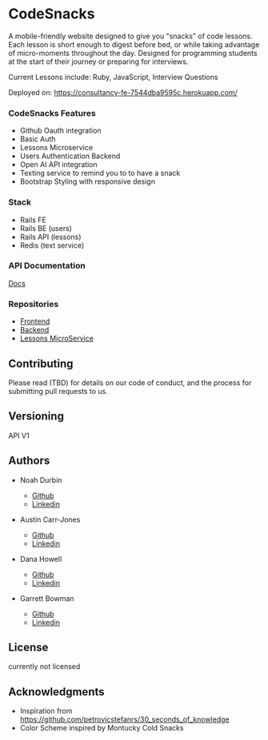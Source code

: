 # CodeSnacks

A mobile-friendly website designed to give you "snacks" of code lessons. Each lesson is short enough to digest before bed, or while taking advantage of micro-moments throughout the day.
Designed for programming students at the start of their journey or preparing for interviews.

Current Lessons include: Ruby, JavaScript, Interview Questions

Deployed on: https://consultancy-fe-7544dba9595c.herokuapp.com/ 

### CodeSnacks Features 
- Github Oauth integration
- Basic Auth
- Lessons Microservice
- Users Authentication Backend
- Open AI API integration
- Texting service to remind you to to have a snack
- Bootstrap Styling with responsive design

### Stack
 - Rails FE
 - Rails BE (users)
 - Rails API (lessons)
 - Redis (text service)

### API Documentation
[Docs](https://bump.sh/codesnacks/hub/codesnacks)

### Repositories

- [Frontend](https://github.com/CodingOnTheJohn/consultancyFE)
- [Backend](https://github.com/CodingOnTheJohn/codingonthejohnBE)
- [Lessons MicroService](https://github.com/CodingOnTheJohn/codinglessonsapi)

## Contributing

Please read (TBD) for details on our code of conduct, and the process for submitting pull requests to us.

## Versioning

API V1

## Authors

- Noah Durbin
  - [Github](https://github.com/noahdurbin)
  - [Linkedin](https://www.linkedin.com/in/noahdurbin/)

- Austin Carr-Jones
  - [Github](https://github.com/austincarrjones)
  - [Linkedin](https://www.linkedin.com/in/austin-carr-jones/)

- Dana Howell
  - [Github](https://github.com/DHowell1150)
  - [Linkedin](https://www.linkedin.com/in/dana-l-howell/)

- Garrett Bowman
  - [Github](https://github.com/GBowman1)
  - [Linkedin](https://www.linkedin.com/in/gbowman3/)

## License

currently not licensed

## Acknowledgments

  - Inspiration from https://github.com/petrovicstefanrs/30_seconds_of_knowledge 
  - Color Scheme inspired by Montucky Cold Snacks
